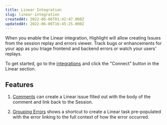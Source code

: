```yaml
---
title: Linear Integration
slug: linear-integration
createdAt: 2022-06-06T01:42:47.000Z
updatedAt: 2022-06-06T16:45:25.000Z
---
```


When you enable the Linear integration, Highlight will allow creating Issues from the session replay and errors viewer. Track bugs or enhancements for your app as you triage frontend and backend errors or watch your users' replays.

To get started, go to the [integrations](https://app.highlight.io/integrations) and click the "Connect" button in the Linear section.

## Features

1.  [Comments](../6_product-features/3_general-features/comments.md) can create a Linear issue filled out with the body of the comment and link back to the Session.

2.  [Grouping Errors](../6_product-features/2_error-monitoring/grouping-errors.md) shows a shortcut to create a Linear task pre-populated with the error linking to the full context of how the error occurred.

